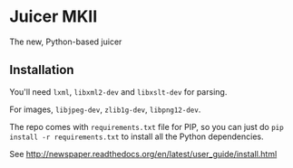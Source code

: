 # Juicer MKII

The new, Python-based juicer

## Installation

You'll need `lxml`, `libxml2-dev` and `libxslt-dev` for parsing.

For images, `libjpeg-dev`, `zlib1g-dev`, `libpng12-dev`.

The repo comes with `requirements.txt` file for PIP, so you can just do
`pip install -r requirements.txt` to install all the Python dependencies.

See http://newspaper.readthedocs.org/en/latest/user_guide/install.html
